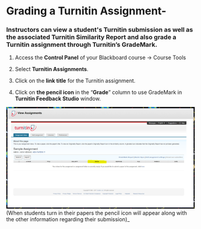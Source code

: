 # Grading a Turnitin Assignment​ -

### Instructors can view a student's Turnitin submission as well as the associated Turnitin Similarity Report and also grade a Turnitin assignment through Turnitin’s GradeMark​.

1. Access the **Control Panel**​ of your Blackboard course -&gt; Course Tools

2. Select **Turnitin Assignments**.

3. Click on the **link title**​ for the Turnitin assignment.

4. Click on **the pencil icon**​ in the “**Grade​**” column to use GradeMark in **Turnitin Feedback Studio** ​window.

![](/assets/GradeColumnTurnitin.PNG)\(When students turn in their papers the pencil icon will appear along with the other information regarding their submission\)\_



